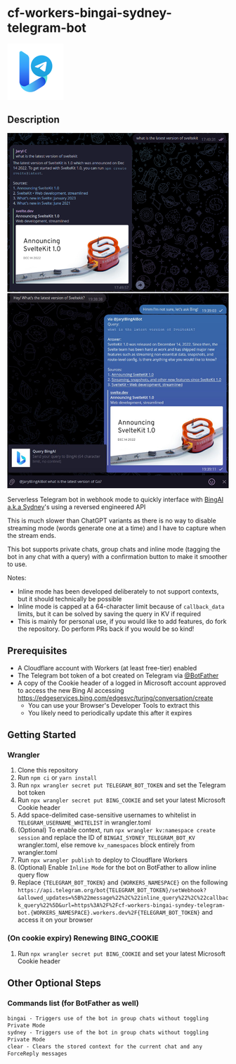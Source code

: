 # cf-workers-bingai-sydney-telegram-bot
![Logo](cf-workers-bingai-sydney-telegram-bot.png)

## Description
![Example](example.png) ![Example (Inline)](example-inline.png)

Serverless Telegram bot in webhook mode to quickly interface with [BingAI a.k.a Sydney](https://www.bing.com/new)'s using a reversed engineered API

This is much slower than ChatGPT variants as there is no way to disable streaming mode (words generate one at a time) and I have to capture when the stream ends.

This bot supports private chats, group chats and inline mode (tagging the bot in any chat with a query) with a confirmation button to make it smoother to use.

Notes:
- Inline mode has been developed deliberately to not support contexts, but it should technically be possible
- Inline mode is capped at a 64-character limit because of `callback_data` limits, but it can be solved by saving the query in KV if required
- This is mainly for personal use, if you would like to add features, do fork the repository. Do perform PRs back if you would be so kind!

## Prerequisites
- A Cloudflare account with Workers (at least free-tier) enabled
- The Telegram bot token of a bot created on Telegram via [@BotFather](https://t.me/BotFather)
- A copy of the Cookie header of a logged in Microsoft account approved to access the new Bing AI accessing https://edgeservices.bing.com/edgesvc/turing/conversation/create
    - You can use your Browser's Developer Tools to extract this
    - You likely need to periodically update this after it expires

## Getting Started
### Wrangler
1. Clone this repository
2. Run `npm ci` or `yarn install`
3. Run `npx wrangler secret put TELEGRAM_BOT_TOKEN` and set the Telegram bot token
4. Run `npx wrangler secret put BING_COOKIE` and set your latest Microsoft Cookie header
5. Add space-delimited case-sensitive usernames to whitelist in `TELEGRAM_USERNAME_WHITELIST` in wrangler.toml
6. (Optional) To enable context, run `npx wrangler kv:namespace create session` and replace the ID of `BINGAI_SYDNEY_TELEGRAM_BOT_KV` wrangler.toml, else remove `kv_namespaces` block entirely from wrangler.toml
7. Run `npx wrangler publish` to deploy to Cloudflare Workers
8. (Optional) Enable `Inline Mode` for the bot on BotFather to allow inline query flow
9. Replace `{TELEGRAM_BOT_TOKEN}` and `{WORKERS_NAMESPACE}` on the following `https://api.telegram.org/bot{TELEGRAM_BOT_TOKEN}/setWebhook?&allowed_updates=%5B%22message%22%2C%22inline_query%22%2C%22callback_query%22%5D&url=https%3A%2F%2Fcf-workers-bingai-syndey-telegram-bot.{WORKERS_NAMESPACE}.workers.dev%2F{TELEGRAM_BOT_TOKEN}` and access it on your browser

### (On cookie expiry) Renewing BING_COOKIE
1. Run `npx wrangler secret put BING_COOKIE` and set your latest Microsoft Cookie header

## Other Optional Steps
### Commands list (for BotFather as well)
```
bingai - Triggers use of the bot in group chats without toggling Private Mode
sydney - Triggers use of the bot in group chats without toggling Private Mode
clear - Clears the stored context for the current chat and any ForceReply messages
```
